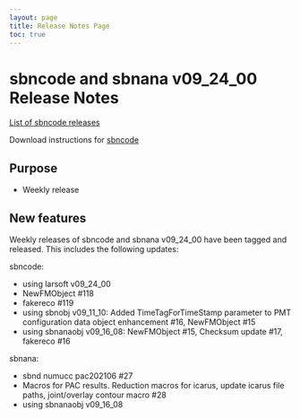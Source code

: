 ```yaml
---
layout: page
title: Release Notes Page
toc: true
---
```


sbncode and sbnana v09_24_00 Release Notes
=======================================================================================

[List of sbncode releases](https://github.com/SBNSoftware/SBNSoftware.github.io/tree/master/AnalysisInfrastructure/Releases)

Download instructions for [sbncode]()

Purpose
---------------------------------------------------

* Weekly release

New features
---------------------------------------------------
Weekly releases of sbncode and sbnana v09_24_00 have been tagged and released. 
This includes the following updates:
	

sbncode:
* using larsoft v09_24_00
* NewFMObject #118
* fakereco #119
* using sbnobj v09_11_10: Added TimeTagForTimeStamp parameter to PMT configuration data object enhancement #16, NewFMObject #15
* using sbnanaobj v09_16_08: NewFMObject #15, Checksum update #17, fakereco #16


sbnana:
* sbnd numucc pac202106 #27
* Macros for PAC results. Reduction macros for icarus, update icarus file paths, joint/overlay contour macro #28
* using sbnanaobj v09_16_08
